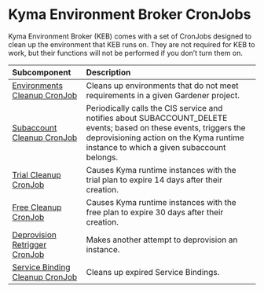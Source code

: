 # Kyma Environment Broker CronJobs

Kyma Environment Broker (KEB) comes with a set of CronJobs designed to clean up the environment that KEB runs on. They are not required for KEB to work, but their functions will not be performed if you don’t turn them on.

| **Subcomponent**                                                            | **Description**                                                                                                                                                                                             |
|:----------------------------------------------------------------------------|:------------------------------------------------------------------------------------------------------------------------------------------------------------------------------------------------------------|
| [Environments Cleanup CronJob](06-20-environments-cleanup-cronjob.md)       | Cleans up environments that do not meet requirements in a given Gardener project.                                                                                                                           |
| [Subaccount Cleanup CronJob](06-30-subaccount-cleanup-cronjob.md)           | Periodically calls the CIS service and notifies about SUBACCOUNT_DELETE events; based on these events, triggers the deprovisioning action on the Kyma runtime instance to which a given subaccount belongs. |
| [Trial Cleanup CronJob](06-40-trial-free-cleanup-cronjobs.md)               | Causes Kyma runtime instances with the trial plan to expire 14 days after their creation.                                                                                                                   |
| [Free Cleanup CronJob](06-40-trial-free-cleanup-cronjobs.md)                | Causes Kyma runtime instances with the free plan to expire 30 days after their creation.                                                                                                                    |
| [Deprovision Retrigger CronJob](06-50-deprovision-retrigger-cronjob.md)     | Makes another attempt to deprovision an instance.                                                                                                                                                           |
| [Service Binding Cleanup CronJob](06-70-service-binding-cleanup-cronjob.md) | Cleans up expired Service Bindings.                                                                                                                                                                         |
